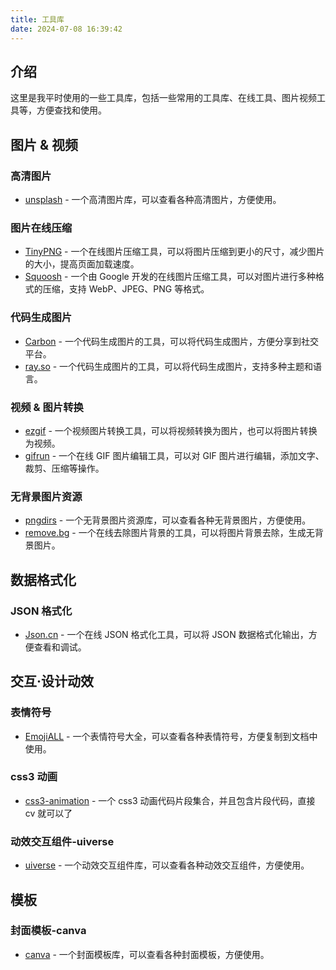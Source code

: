 ```yaml
---
title: 工具库
date: 2024-07-08 16:39:42
---
```


## 介绍

这里是我平时使用的一些工具库，包括一些常用的工具库、在线工具、图片视频工具等，方便查找和使用。

## 图片 & 视频

### 高清图片

- [unsplash](https://unsplash.com/) - 一个高清图片库，可以查看各种高清图片，方便使用。

### 图片在线压缩

- [TinyPNG](https://tinypng.com/) - 一个在线图片压缩工具，可以将图片压缩到更小的尺寸，减少图片的大小，提高页面加载速度。
- [Squoosh](https://squoosh.app/) - 一个由 Google 开发的在线图片压缩工具，可以对图片进行多种格式的压缩，支持 WebP、JPEG、PNG 等格式。

### 代码生成图片

- [Carbon](https://carbon.now.sh/) - 一个代码生成图片的工具，可以将代码生成图片，方便分享到社交平台。
- [ray.so](https://ray.so/) - 一个代码生成图片的工具，可以将代码生成图片，支持多种主题和语言。

### 视频 & 图片转换

- [ezgif](https://ezgif.com/) - 一个视频图片转换工具，可以将视频转换为图片，也可以将图片转换为视频。
- [gifrun](https://gifrun.com/) - 一个在线 GIF 图片编辑工具，可以对 GIF 图片进行编辑，添加文字、裁剪、压缩等操作。

### 无背景图片资源

- [pngdirs](https://www.pngdirs.com/) - 一个无背景图片资源库，可以查看各种无背景图片，方便使用。
- [remove.bg](https://www.remove.bg/) - 一个在线去除图片背景的工具，可以将图片背景去除，生成无背景图片。

## 数据格式化

### JSON 格式化

- [Json.cn](https://www.json.cn/) - 一个在线 JSON 格式化工具，可以将 JSON 数据格式化输出，方便查看和调试。

## 交互·设计动效

### 表情符号

- [EmojiALL](https://www.emojiall.com/zh-hans/) - 一个表情符号大全，可以查看各种表情符号，方便复制到文档中使用。

### css3 动画

- [css3-animation](https://www.webhek.com/post/css3-animation-sniplet-collection/#/) - 一个 css3 动画代码片段集合，并且包含片段代码，直接 cv 就可以了

### 动效交互组件-uiverse

- [uiverse](https://uiverse.io/) - 一个动效交互组件库，可以查看各种动效交互组件，方便使用。

## 模板

### 封面模板-canva

- [canva](https://www.canva.cn/) - 一个封面模板库，可以查看各种封面模板，方便使用。
